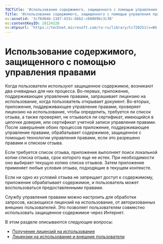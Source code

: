 ```yaml
---
TOCTitle: 'Использование содержимого, защищенного с помощью управления правами'
Title: 'Использование содержимого, защищенного с помощью управления правами'
ms:assetid: '3cf6d64b-1187-433c-bbb2-c68069bc3c30'
ms:contentKeyID: 18124328
ms:mtpsurl: 'https://technet.microsoft.com/ru-ru/library/Cc720251(v=WS.10)'
---
```


Использование содержимого, защищенного с помощью управления правами
===================================================================

Когда пользователи используют защищенное содержимое, возникают два очевидных для них процесса. Во-первых, приложение, поддерживающее управление правами, запрашивает лицензию на использование, когда пользователь открывает документ. Во-вторых, приложение, поддерживающее управление правами, проверяет лицензию на использование, чтобы определить, требуется ли список отзыва, а также проверяет, не отзывался ли сертификат, имеющийся в цепочке доверия, или сертификат учетной записи управления правами. После завершения обоих процессов приложение, поддерживающее управление правами, обрабатывает содержимое, защищенное с помощью технологии управления правами, если это разрешено правами и списком отзыва.

Если требуется список отзыва, приложение выполняет поиск локальной копии списка отзыва, срок которого еще не истек. При необходимости оно выбирает текущую копию списка отзывов. Затем приложение применяет любые условия отзыва, подходящие в текущем контексте.

Если ни одно из условий отзыва не запрещает доступ к содержимому, приложение обрабатывает содержимое, и пользователь может воспользоваться предоставленными правами.

Службу управления правами можно настроить для обработки запросов, касающихся лицензий на использование, от авторизованных внешних пользователей. Это позволяет пользователям совместно использовать защищенное содержимое через Интернет.

В этом разделе описываются следующие вопросы:

-   [Получение лицензий на использование](https://technet.microsoft.com/0b6cde34-418a-4dee-9d27-b65b93b535ac)
-   [Лицензии на использование и внешние пользователи](https://technet.microsoft.com/02db9bda-180e-438f-863d-26252083a471)
